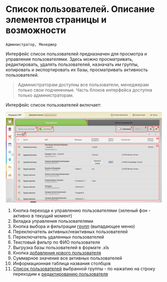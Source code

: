 # Список пользователей. Описание элементов страницы и возможности

`Администратор, Менеджер`

Интерфейс список пользователей предназначен для просмотра и управления пользователями.
Здесь можно просматривать, редактировать, удалять пользователей, назначать им группы, копировать и экспортировать их базы, просматривать активность пользователей.

> Администраторам доступны все пользователи, менеджерам только свои подчиненные.
Часть блоков интерфейса доступна только администраторам.

Интерфейс список пользователей включает:

![](../images/accounts-user.png)

1. Кнопка перехода к управлению пользователями (зеленый фон - активно в текущий момент)
2. Вкладка управления пользователями 
3. Кнопка выбора и фильтрации [групп](accounts-group.html) (выпадающее меню)
4. Переключатель активных/неактивных пользователей 
5. Переключатель удаленных пользователей
6. Текстовый фильтр по ФИО пользователя
7. Выгрузка базы пользователей в формате .xls
8. Кнопка [добавления нового пользователя](accounts-user-add.html)
9. Суммарное значение все активных пользователей
10. Информационная таблица названия столбцов
11. [Список пользователей](accounts-user-fields.html) выбранной группы - по нажатию на строку переходим к [редактированию пользователя](accounts-user-edit.html)

